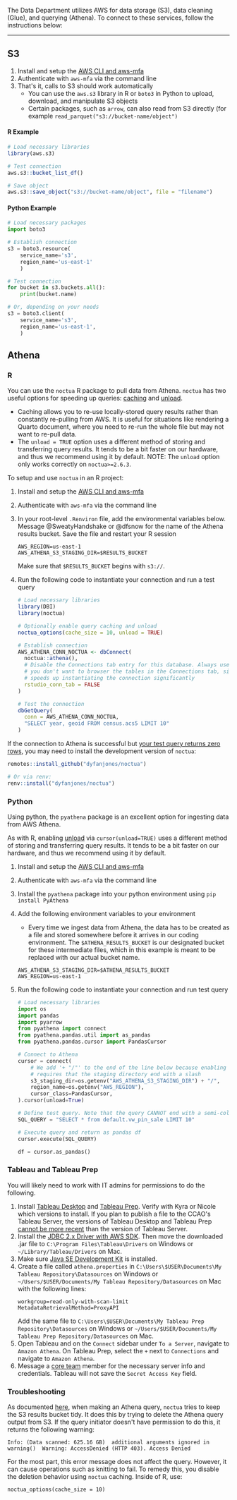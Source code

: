 The Data Department utilizes AWS for data storage (S3), data cleaning (Glue), and querying (Athena). To connect to these services, follow the instructions below:

---

## S3

1. Install and setup the [AWS CLI and aws-mfa](/How-To/Setup-the-AWS-Command-Line-Interface-and-Multi-factor-Authentication.md)
2. Authenticate with `aws-mfa` via the command line
3. That's it, calls to S3 should work automatically
    - You can use the `aws.s3` library in R or `boto3` in Python to upload, download, and manipulate S3 objects
    - Certain packages, such as `arrow`, can also read from S3 directly (for example `read_parquet("s3://bucket-name/object")`

#### R Example

```r
# Load necessary libraries
library(aws.s3)

# Test connection
aws.s3::bucket_list_df()

# Save object
aws.s3::save_object("s3://bucket-name/object", file = "filename")
```

#### Python Example

```python
# Load necessary packages
import boto3

# Establish connection
s3 = boto3.resource(
    service_name='s3',
    region_name='us-east-1'
    )

# Test connection
for bucket in s3.buckets.all():
    print(bucket.name)

# Or, depending on your needs
s3 = boto3.client(
    service_name='s3',
    region_name='us-east-1',
    )
```

## Athena

### R

You can use the `noctua` R package to pull data from Athena. `noctua` has two useful options for speeding up queries: [caching](https://dyfanjones.github.io/noctua/articles/aws_athena_query_caching.html) and [unload](https://dyfanjones.github.io/noctua/articles/aws_athena_unload.html).

- Caching allows you to re-use locally-stored query results rather than constantly re-pulling from AWS. It is useful for situations like rendering a Quarto document, where you need to re-run the whole file but may not want to re-pull data.
- The `unload = TRUE` option uses a different method of storing and transferring query results. It tends to be a bit faster on our hardware, and thus we recommend using it by default. NOTE: The `unload` option only works correctly on `noctua>=2.6.3`.

To setup and use `noctua` in an R project:

1. Install and setup the [AWS CLI and aws-mfa](/How-To/Setup-the-AWS-Command-Line-Interface-and-Multi‐factor-Authentication.md)
2. Authenticate with `aws-mfa` via the command line
3. In your root-level `.Renviron` file, add the environmental variables below. Message @SweatyHandshake or @dfsnow for the name of the Athena results bucket. Save the file and restart your R session
    ```
    AWS_REGION=us-east-1
    AWS_ATHENA_S3_STAGING_DIR=$RESULTS_BUCKET
    ```
    Make sure that `$RESULTS_BUCKET` begins with `s3://`.
4. Run the following code to instantiate your connection and run a test query

    ```r
    # Load necessary libraries
    library(DBI)
    library(noctua)

    # Optionally enable query caching and unload
    noctua_options(cache_size = 10, unload = TRUE)

    # Establish connection
    AWS_ATHENA_CONN_NOCTUA <- dbConnect(
      noctua::athena(),
      # Disable the Connections tab entry for this database. Always use this if
      # you don't want to browser the tables in the Connections tab, since it
      # speeds up instantiating the connection significantly
      rstudio_conn_tab = FALSE
    )

    # Test the connection
    dbGetQuery(
      conn = AWS_ATHENA_CONN_NOCTUA,
      "SELECT year, geoid FROM census.acs5 LIMIT 10"
    )
    ```
If the connection to Athena is successful but [your test query returns zero rows](https://github.com/DyfanJones/noctua/pull/215), you may need to install the development version of `noctua`:

```r
remotes::install_github("dyfanjones/noctua")

# Or via renv:
renv::install("dyfanjones/noctua")
```

### Python

Using python, the `pyathena` package is an excellent option for ingesting data from AWS Athena.

As with R, enabling [unload](https://laughingman7743.github.io/PyAthena/pandas.html#pandascursor) via `cursor(unload=TRUE)` uses a different method of storing and transferring query results. It tends to be a bit faster on our hardware, and thus we recommend using it by default.

1. Install and setup the [AWS CLI and aws-mfa](/How-To/Setup-the-AWS-Command-Line-Interface-and-Multi‐factor-Authentication.md)
2. Authenticate with `aws-mfa` via the command line
3. Install the `pyathena` package into your python environment using `pip install PyAthena`
4. Add the following environment variables to your environment
    - Every time we ingest data from Athena, the data has to be created as a file and stored somewhere before it arrives in our coding environment. The `$ATHENA_RESULTS_BUCKET` is our designated bucket for these intermediate files, which in this example is meant to be replaced with our actual bucket name.
    ```
    AWS_ATHENA_S3_STAGING_DIR=$ATHENA_RESULTS_BUCKET
    AWS_REGION=us-east-1
    ```
5. Run the following code to instantiate your connection and run test query

    ```python
    # Load necessary libraries
    import os
    import pandas
    import pyarrow
    from pyathena import connect
    from pyathena.pandas.util import as_pandas
    from pyathena.pandas.cursor import PandasCursor

    # Connect to Athena
    cursor = connect(
        # We add '+ "/"' to the end of the line below because enabling unload
        # requires that the staging directory end with a slash
        s3_staging_dir=os.getenv("AWS_ATHENA_S3_STAGING_DIR") + "/",
        region_name=os.getenv("AWS_REGION"),
        cursor_class=PandasCursor,
    ).cursor(unload=True)

    # Define test query. Note that the query CANNOT end with a semi-colon
    SQL_QUERY = "SELECT * from default.vw_pin_sale LIMIT 10"

    # Execute query and return as pandas df
    cursor.execute(SQL_QUERY)

    df = cursor.as_pandas()
    ```

### Tableau and Tableau Prep

You will likely need to work with IT admins for permissions to do the following.

1. Install [Tableau Desktop](https://www.tableau.com/support/releases) and [Tableau Prep](https://www.tableau.com/support/releases/prep). Verify with Kyra or Nicole which versions to install. If you plan to publish a file to the CCAO's Tableau Server, the versions of Tableau Desktop and Tableau Prep [cannot be more recent](https://help.tableau.com/current/desktopdeploy/en-us/desktop_deploy_version_compat_top.htm) than the version of Tableau Server.
2. Install the [JDBC 2.x Driver with AWS SDK](https://docs.aws.amazon.com/athena/latest/ug/jdbc-v2.html). Then move the downloaded .jar file to `C:\Program Files\Tableau\Drivers` on Windows or `~/Library/Tableau/Drivers` on Mac.
3. Make sure [Java SE Development Kit](https://www.oracle.com/java/technologies/downloads/) is installed.
4. Create a file called `athena.properties` in `C:\Users\$USER\Documents\My Tableau Repository\Datasources` on Windows or `~/Users/$USER/Documents/My Tableau Repository/Datasources` on Mac with the following lines:
    ```
    workgroup=read-only-with-scan-limit
    MetadataRetrievalMethod=ProxyAPI
    ```
    Add the same file to `C:\Users\$USER\Documents\My Tableau Prep Repository\Datasources` on Windows or `~/Users/$USER/Documents/My Tableau Prep Repository/Datasources` on Mac.
3. Open Tableau and on the `Connect` sidebar under `To a Server`, navigate to `Amazon Athena`. On Tableau Prep, select the `+` next to `Connections` and navigate to `Amazon Athena`.
4. Message a [core team](https://github.com/orgs/ccao-data/teams/core-team) member for the necessary server info and credentials. Tableau will not save the `Secret Access Key` field.

### Troubleshooting

As documented [here](https://github.com/DyfanJones/noctua/issues/96), when making an Athena query, `noctua` tries to keep the S3 results bucket tidy. It does this by trying to delete the Athena query output from S3. If the query initiator doesn't have permission to do this, it returns the following warning:

`Info: (Data scanned: 625.16 GB)  additional arguments ignored in warning()  Warning: AccessDenied (HTTP 403). Access Denied`

For the most part, this error message does not affect the query. However, it can cause operations such as knitting to fail. To remedy this, you disable the deletion behavior using `noctua` caching. Inside of R, use:

 ```
 noctua_options(cache_size = 10)
 ```
